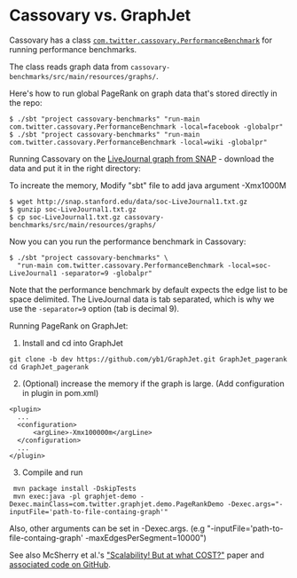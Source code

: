 # Cassovary vs. GraphJet

Cassovary has a class [`com.twitter.cassovary.PerformanceBenchmark`](https://github.com/twitter/cassovary/blob/master/cassovary-benchmarks/src/main/scala/com/twitter/cassovary/PerformanceBenchmark.scala) for running performance benchmarks.

The class reads graph data from `cassovary-benchmarks/src/main/resources/graphs/`.

Here's how to run global PageRank on graph data that's stored directly in the repo:

```
$ ./sbt "project cassovary-benchmarks" "run-main com.twitter.cassovary.PerformanceBenchmark -local=facebook -globalpr"
$ ./sbt "project cassovary-benchmarks" "run-main com.twitter.cassovary.PerformanceBenchmark -local=wiki -globalpr"
```

Running Cassovary on the [LiveJournal graph from SNAP](https://snap.stanford.edu/data/soc-LiveJournal1.html) - download the data and put it in the right directory:

To increate the memory,
Modify "sbt" file to add java argument -Xmx1000M

```
$ wget http://snap.stanford.edu/data/soc-LiveJournal1.txt.gz
$ gunzip soc-LiveJournal1.txt.gz
$ cp soc-LiveJournal1.txt.gz cassovary-benchmarks/src/main/resources/graphs/
```

Now you can you run the performance benchmark in Cassovary:

```
$ ./sbt "project cassovary-benchmarks" \
  "run-main com.twitter.cassovary.PerformanceBenchmark -local=soc-LiveJournal1 -separator=9 -globalpr"
```

Note that the performance benchmark by default expects the edge list
to be space delimited. The LiveJournal data is tab separated, which is
why we use the `-separator=9` option (tab is decimal 9).


Running PageRank on GraphJet:
1. Install and cd into GraphJet
```
git clone -b dev https://github.com/yb1/GraphJet.git GraphJet_pagerank
cd GraphJet_pagerank
```
2. (Optional) increase the memory if the graph is large. (Add configuration in plugin in pom.xml)
```
<plugin>
  ...
  <configuration>
      <argLine>-Xmx100000m</argLine>
  </configuration>
  ...
</plugin>
```
3. Compile and run
```
 mvn package install -DskipTests
 mvn exec:java -pl graphjet-demo -Dexec.mainClass=com.twitter.graphjet.demo.PageRankDemo -Dexec.args="-inputFile='path-to-file-containg-graph'"
```
Also, other arguments can be set in -Dexec.args. (e.g "-inputFile='path-to-file-containg-graph' -maxEdgesPerSegment=10000")

See also McSherry et al.'s ["Scalability! But at what COST?"](https://www.usenix.org/conference/hotos15/workshop-program/presentation/mcsherry) paper and [associated code on GitHub](https://github.com/frankmcsherry/COST).

